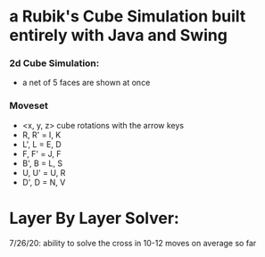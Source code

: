 # a Rubik's Cube Simulation built entirely with Java and Swing
### 2d Cube Simulation:
- a net of 5 faces are shown at once 
### Moveset
- <x, y, z> cube rotations with the arrow keys
- R, R' = I, K
- L', L = E, D
- F, F' = J, F
- B', B = L, S
- U, U' = U, R
- D', D = N, V

# Layer By Layer Solver: 
7/26/20: ability to solve the cross in 10-12 moves on average so far
